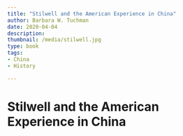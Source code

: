 ```yaml
---
title: "Stilwell and the American Experience in China"
author: Barbara W. Tuchman
date: 2020-04-04
description: 
thumbnail: /media/stilwell.jpg
type: book
tags:
- China
- History

---
```


# Stilwell and the American Experience in China